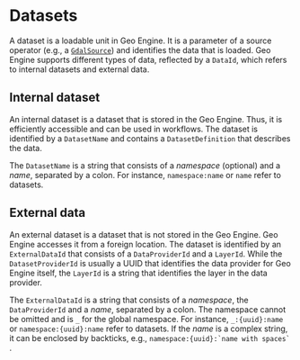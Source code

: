 # Datasets

A dataset is a loadable unit in Geo Engine.
It is a parameter of a source operator (e.g., a [`GdalSource`](../operators/gdalsource.md)) and identifies the data that is loaded.
Geo Engine supports different types of data, reflected by a `DataId`, which refers to internal datasets and external data.

## Internal dataset

An internal dataset is a dataset that is stored in the Geo Engine.
Thus, it is efficiently accessible and can be used in workflows.
The dataset is identified by a `DatasetName` and contains a `DatasetDefinition` that describes the data.

The `DatasetName` is a string that consists of a *namespace* (optional) and a *name*, separated by a colon.
For instance, `namespace:name` or `name` refer to datasets.

## External data

An external dataset is a dataset that is not stored in the Geo Engine.
Geo Engine accesses it from a foreign location.
The dataset is identified by an `ExternalDataId` that consists of a `DataProviderId` and a `LayerId`.
While the `DatasetProviderId` is usually a UUID that identifies the data provider for Geo Engine itself, the `LayerId` is a string that identifies the layer in the data provider.

The `ExternalDataId` is a string that consists of a *namespace*, the `DataProviderId` and a *name*, separated by a colon.
The namespace cannot be omitted and is `_` for the global namespace.
For instance, `_:{uuid}:name` or `namespace:{uuid}:name` refer to datasets.
If the *name* is a complex string, it can be enclosed by backticks, e.g., ``namespace:{uuid}:`name with spaces` ``.
